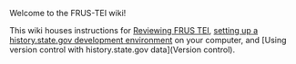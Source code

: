 Welcome to the FRUS-TEI wiki!

This wiki houses instructions for [Reviewing FRUS TEI](Reviewing-FRUS-TEI), [setting up a history.state.gov development environment](Setup) on your computer, and [Using version control with history.state.gov data](Version control).